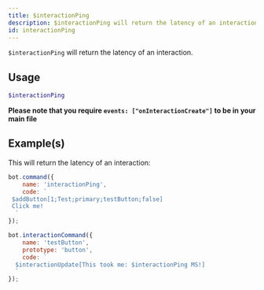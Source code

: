 ```yaml
---
title: $interactionPing
description: $interactionPing will return the latency of an interaction.
id: interactionPing
---
```


`$interactionPing` will return the latency of an interaction.

## Usage

```php
$interactionPing
```

**Please note that you require `events: ["onInteractionCreate"]` to be in your main file**

## Example(s)

This will return the latency of an interaction:

```javascript
bot.command({
    name: 'interactionPing',
    code: `
 $addButton[1;Test;primary;testButton;false]
 Click me!
  `
});

bot.interactionCommand({
    name: 'testButton',
    prototype: 'button',
    code: `
  $interactionUpdate[This took me: $interactionPing MS!]
  `
});
```
